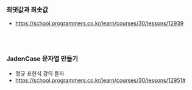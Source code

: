 ### 최댓값과 최솟값

- https://school.programmers.co.kr/learn/courses/30/lessons/12939

<br><br>

### JadenCase 문자열 만들기

- 정규 표현식 강의 듣자
- https://school.programmers.co.kr/learn/courses/30/lessons/12951#

<br><br>
